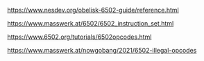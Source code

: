 
https://www.nesdev.org/obelisk-6502-guide/reference.html

https://www.masswerk.at/6502/6502_instruction_set.html

https://www.6502.org/tutorials/6502opcodes.html

https://www.masswerk.at/nowgobang/2021/6502-illegal-opcodes
